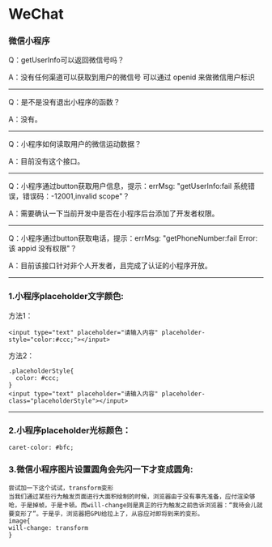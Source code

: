 # WeChat

### 微信小程序

Q：getUserInfo可以返回微信号吗？

A：没有任何渠道可以获取到用户的微信号
可以通过 openid 来做微信用户标识

---

Q：是不是没有退出小程序的函数？

A：没有。

---

Q：小程序如何读取用户的微信运动数据？

A：目前没有这个接口。

---

Q：小程序通过button获取用户信息，提示：errMsg: "getUserInfo:fail 系统错误，错误码：-12001,invalid scope"？

A：需要确认一下当前开发中是否在小程序后台添加了开发者权限。

---

Q：小程序通过button获取电话，提示：errMsg: "getPhoneNumber:fail Error: 该 appid 没有权限"？

A：目前该接口针对非个人开发者，且完成了认证的小程序开放。

---

### 1.小程序placeholder文字颜色:

方法1：
```
<input type="text" placeholder="请输入内容" placeholder-style="color:#ccc;"></input>
```

方法2：
```
.placeholderStyle{
  color: #ccc;
}
<input type="text" placeholder="请输入内容" placeholder-class="placeholderStyle"></input>
```

---

### 2.小程序placeholder光标颜色：

```
caret-color: #bfc;
```

### 3.微信小程序图片设置圆角会先闪一下才变成圆角:
```
尝试加一下这个试试，transform变形
当我们通过某些行为触发页面进行大面积绘制的时候，浏览器由于没有事先准备，应付渲染够呛，于是掉帧，于是卡顿。而will-change则是真正的行为触发之前告诉浏览器：“我待会儿就要变形了”。于是乎，浏览器把GPU给拉上了，从容应对即将到来的变形。
image{
will-change: transform
}
```